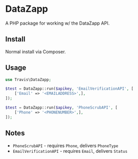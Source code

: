# DataZapp

A PHP package for working w/ the DataZapp API.

## Install

Normal install via Composer.

## Usage

```php
use Travis\DataZapp;

$test = DataZapp::run($apikey, 'EmailVerificationAPI', [
    ['Email' => '<EMAILADDRESS>',],
]);

$test = DataZapp::run($apikey, 'PhoneScrubAPI', [
    ['Phone' => '<PHONENUMBER>',],
]);
```

## Notes

- ``PhoneScrubAPI`` - requires ``Phone``, delivers ``PhoneType``
- ``EmailVerificationAPI`` - requires ``Email``, delivers ``Status``